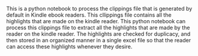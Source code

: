 This is a python notebook to process the clippings file that is generated by default in Kindle ebook readers.
This cllippings file contains all the highlights that are made on the kindle reader. 
This python notebook can process this clippings file to extract all the highlights that are made by the reader on the kindle reader.
The highlights are checked for duplicacy, and then stored in an organized manner in a single excel file so that the reader can access these highlights
whenever they desire.
